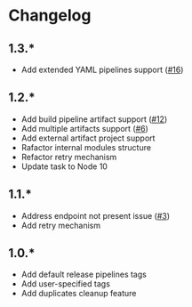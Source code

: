 # Changelog

## 1.3.*

- Add extended YAML pipelines support ([#16](https://github.com/dmitryserbin/azdev-artifacts-tagger/pull/16))

## 1.2.*

- Add build pipeline artifact support ([#12](https://github.com/dmitryserbin/azdev-artifacts-tagger/issues/12))
- Add multiple artifacts support ([#6](https://github.com/dmitryserbin/azdev-artifacts-tagger/issues/6))
- Add external artifact project support
- Rafactor internal modules structure
- Refactor retry mechanism
- Update task to Node 10

## 1.1.*

- Address endpoint not present issue ([#3](https://github.com/dmitryserbin/azdev-artifacts-tagger/issues/3))
- Add retry mechanism

## 1.0.*

- Add default release pipelines tags
- Add user-specified tags
- Add duplicates cleanup feature
